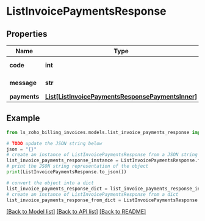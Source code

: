 # ListInvoicePaymentsResponse


## Properties

Name | Type | Description | Notes
------------ | ------------- | ------------- | -------------
**code** | **int** |  | [optional] [readonly] 
**message** | **str** |  | [optional] [readonly] 
**payments** | [**List[ListInvoicePaymentsResponsePaymentsInner]**](ListInvoicePaymentsResponsePaymentsInner.md) |  | [optional] 

## Example

```python
from ls_zoho_billing_invoices.models.list_invoice_payments_response import ListInvoicePaymentsResponse

# TODO update the JSON string below
json = "{}"
# create an instance of ListInvoicePaymentsResponse from a JSON string
list_invoice_payments_response_instance = ListInvoicePaymentsResponse.from_json(json)
# print the JSON string representation of the object
print(ListInvoicePaymentsResponse.to_json())

# convert the object into a dict
list_invoice_payments_response_dict = list_invoice_payments_response_instance.to_dict()
# create an instance of ListInvoicePaymentsResponse from a dict
list_invoice_payments_response_from_dict = ListInvoicePaymentsResponse.from_dict(list_invoice_payments_response_dict)
```
[[Back to Model list]](../README.md#documentation-for-models) [[Back to API list]](../README.md#documentation-for-api-endpoints) [[Back to README]](../README.md)


